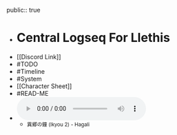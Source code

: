 public:: true

- # Central Logseq For Llethis
- [[Discord Link]]
- #TODO
- #Timeline
- #System
- [[Character Sheet]]
- #READ-ME
- ![ikyou_02.mp3](../assets/ikyou_02_1751148375764_0.mp3)
	- <small> 異郷の鐘 (Ikyou 2) - Hagali </small>